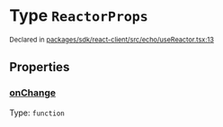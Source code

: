 # Type `ReactorProps`
<sub>Declared in [packages/sdk/react-client/src/echo/useReactor.tsx:13](https://github.com/dxos/dxos/blob/main/packages/sdk/react-client/src/echo/useReactor.tsx#L13)</sub>




## Properties
### [onChange](https://github.com/dxos/dxos/blob/main/packages/sdk/react-client/src/echo/useReactor.tsx#L14)
Type: <code>function</code>